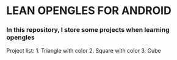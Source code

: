 LEAN OPENGLES FOR ANDROID
=========================

### In this repository, I store some projects when learning opengles

Project list:
	1. Triangle with color
	2. Square with color
	3. Cube 